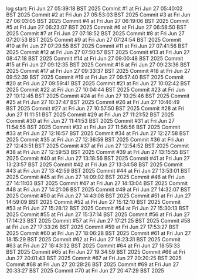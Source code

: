 log start: Fri Jun 27 05:39:18 BST 2025
Commit #1 at Fri Jun 27 05:40:02 BST 2025
Commit #2 at Fri Jun 27 05:53:03 BST 2025
Commit #3 at Fri Jun 27 06:03:05 BST 2025
Commit #4 at Fri Jun 27 06:19:06 BST 2025
Commit #5 at Fri Jun 27 06:23:07 BST 2025
Commit #6 at Fri Jun 27 06:58:50 BST 2025
Commit #7 at Fri Jun 27 07:18:52 BST 2025
Commit #8 at Fri Jun 27 07:20:53 BST 2025
Commit #9 at Fri Jun 27 07:24:54 BST 2025
Commit #10 at Fri Jun 27 07:29:55 BST 2025
Commit #11 at Fri Jun 27 07:41:56 BST 2025
Commit #12 at Fri Jun 27 07:50:57 BST 2025
Commit #13 at Fri Jun 27 08:47:18 BST 2025
Commit #14 at Fri Jun 27 09:00:48 BST 2025
Commit #15 at Fri Jun 27 09:12:35 BST 2025
Commit #16 at Fri Jun 27 09:23:36 BST 2025
Commit #17 at Fri Jun 27 09:33:37 BST 2025
Commit #18 at Fri Jun 27 09:52:39 BST 2025
Commit #19 at Fri Jun 27 09:57:40 BST 2025
Commit #20 at Fri Jun 27 09:59:41 BST 2025
Commit #21 at Fri Jun 27 10:02:42 BST 2025
Commit #22 at Fri Jun 27 10:04:44 BST 2025
Commit #23 at Fri Jun 27 10:12:45 BST 2025
Commit #24 at Fri Jun 27 10:25:46 BST 2025
Commit #25 at Fri Jun 27 10:37:47 BST 2025
Commit #26 at Fri Jun 27 10:46:49 BST 2025
Commit #27 at Fri Jun 27 10:57:50 BST 2025
Commit #28 at Fri Jun 27 11:11:51 BST 2025
Commit #29 at Fri Jun 27 11:21:52 BST 2025
Commit #30 at Fri Jun 27 11:41:53 BST 2025
Commit #31 at Fri Jun 27 11:54:55 BST 2025
Commit #32 at Fri Jun 27 11:56:56 BST 2025
Commit #33 at Fri Jun 27 12:16:57 BST 2025
Commit #34 at Fri Jun 27 12:27:58 BST 2025
Commit #35 at Fri Jun 27 12:36:59 BST 2025
Commit #36 at Fri Jun 27 12:43:51 BST 2025
Commit #37 at Fri Jun 27 12:54:52 BST 2025
Commit #38 at Fri Jun 27 12:59:53 BST 2025
Commit #39 at Fri Jun 27 13:15:55 BST 2025
Commit #40 at Fri Jun 27 13:18:56 BST 2025
Commit #41 at Fri Jun 27 13:23:57 BST 2025
Commit #42 at Fri Jun 27 13:34:58 BST 2025
Commit #43 at Fri Jun 27 13:42:59 BST 2025
Commit #44 at Fri Jun 27 13:53:01 BST 2025
Commit #45 at Fri Jun 27 14:09:02 BST 2025
Commit #46 at Fri Jun 27 14:11:03 BST 2025
Commit #47 at Fri Jun 27 14:13:04 BST 2025
Commit #48 at Fri Jun 27 14:21:06 BST 2025
Commit #49 at Fri Jun 27 14:32:07 BST 2025
Commit #50 at Fri Jun 27 14:43:08 BST 2025
Commit #51 at Fri Jun 27 14:59:09 BST 2025
Commit #52 at Fri Jun 27 15:12:10 BST 2025
Commit #53 at Fri Jun 27 15:28:12 BST 2025
Commit #54 at Fri Jun 27 15:30:13 BST 2025
Commit #55 at Fri Jun 27 15:37:14 BST 2025
Commit #56 at Fri Jun 27 17:14:23 BST 2025
Commit #57 at Fri Jun 27 17:21:25 BST 2025
Commit #58 at Fri Jun 27 17:33:26 BST 2025
Commit #59 at Fri Jun 27 17:53:27 BST 2025
Commit #60 at Fri Jun 27 18:06:28 BST 2025
Commit #61 at Fri Jun 27 18:15:29 BST 2025
Commit #62 at Fri Jun 27 18:23:31 BST 2025
Commit #63 at Fri Jun 27 18:43:32 BST 2025
Commit #64 at Fri Jun 27 18:55:33 BST 2025
Commit #65 at Fri Jun 27 19:34:59 BST 2025
Commit #66 at Fri Jun 27 20:01:43 BST 2025
Commit #67 at Fri Jun 27 20:20:25 BST 2025
Commit #68 at Fri Jun 27 20:28:26 BST 2025
Commit #69 at Fri Jun 27 20:33:27 BST 2025
Commit #70 at Fri Jun 27 20:47:29 BST 2025
